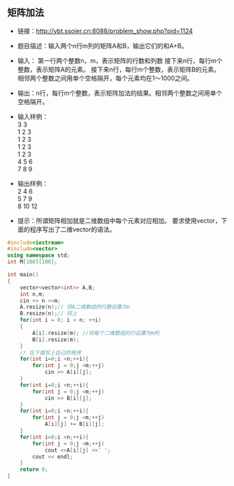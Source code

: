 # 
## 矩阵加法
* 链接：http://ybt.ssoier.cn:8088/problem_show.php?pid=1124
* 题目描述：输入两个n行m列的矩阵A和B，输出它们的和A+B。
* 输入：
第一行两个整数n，m，表示矩阵的行数和列数
接下来n行，每行m个整数，表示矩阵A的元素。
接下来n行，每行m个整数，表示矩阵B的元素。
相邻两个整数之间用单个空格隔开，每个元素均在1～1000之间。

* 输出：n行，每行m个整数，表示矩阵加法的结果。相邻两个整数之间用单个空格隔开。
* 输入样例：  
3 3  
1 2 3  
1 2 3  
1 2 3  
1 2 3  
4 5 6  
7 8 9  
* 输出样例：   
2 4 6  
5 7 9  
8 10 12  
* 提示：所谓矩阵相加就是二维数组中每个元素对应相加。 要求使用vector，下面的程序写出了二维vector的语法。
```cpp
#include<iostream>
#include<vector>
using namespace std;
int M[100][100];

int main()
{
    vector<vector<int>> A,B;
    int n,m;
    cin >> n >>m;
    A.resize(n);// 将A二维数组的行数设置为n
    B.resize(n);// 同上
    for(int i = 0; i < n; ++i)
    {
        A[i].resize(m); //将每个二维数组的行设置为m列
        B[i].resize(m);
    }
    // 在下面写上自己的程序
    for(int i=0;i <n;++i){
        for(int j = 0;j <m;++j) 
            cin >> A[i][j];
    }
    for(int i=0;i <n;++i){
        for(int j = 0;j <m;++j) 
            cin >> B[i][j];
    }
    for(int i=0;i <n;++i){
        for(int j = 0;j <m;++j) 
            A[i][j] += B[i][j];
    }
    for(int i=0;i <n;++i){
        for(int j = 0;j <m;++j) 
            cout <<A[i][j] <<' ';
        cout << endl;
    }
    return 0;
}
```
